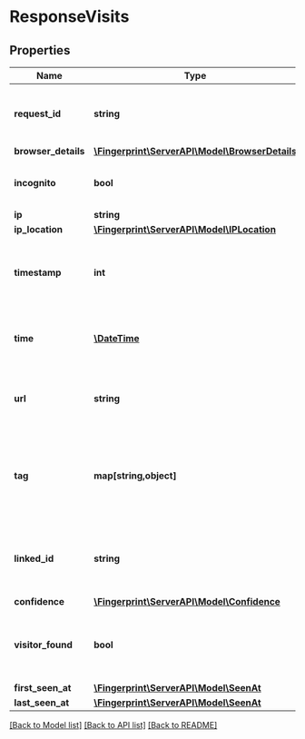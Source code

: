 # ResponseVisits

## Properties
Name | Type | Description | Notes
------------ | ------------- | ------------- | -------------
**request_id** | **string** | Unique identifier of the user's identification request. | 
**browser_details** | [**\Fingerprint\ServerAPI\Model\BrowserDetails**](BrowserDetails.md) |  | 
**incognito** | **bool** | Flag if user used incognito session. | 
**ip** | **string** |  | 
**ip_location** | [**\Fingerprint\ServerAPI\Model\IPLocation**](IPLocation.md) |  | [optional] 
**timestamp** | **int** | Timestamp of the event with millisecond precision in Unix time. | 
**time** | [**\DateTime**](\DateTime.md) | Time expressed according to ISO 8601 in UTC format. | 
**url** | **string** | Page URL from which identification request was sent. | 
**tag** | **map[string,object]** | A customer-provided value or an object that was sent with identification request. | 
**linked_id** | **string** | A customer-provided id that was sent with identification request. | [optional] 
**confidence** | [**\Fingerprint\ServerAPI\Model\Confidence**](Confidence.md) |  | 
**visitor_found** | **bool** | Attribute represents if a visitor had been identified before. | 
**first_seen_at** | [**\Fingerprint\ServerAPI\Model\SeenAt**](SeenAt.md) |  | 
**last_seen_at** | [**\Fingerprint\ServerAPI\Model\SeenAt**](SeenAt.md) |  | 

[[Back to Model list]](../../README.md#documentation-for-models) [[Back to API list]](../../README.md#documentation-for-api-endpoints) [[Back to README]](../../README.md)

